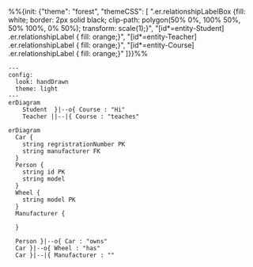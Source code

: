 %%{init: {"theme": "forest", "themeCSS": [
    ".er.relationshipLabelBox {fill: white; border: 2px solid black; clip-path: polygon(50% 0%, 100% 50%, 50% 100%, 0% 50%); transform: scale(1);}",
    "[id*=entity-Student] .er.relationshipLabel { fill: orange;}",
    "[id*=entity-Teacher] .er.relationshipLabel { fill: orange;}",
    "[id*=entity-Course] .er.relationshipLabel { fill: orange;}"
  ]}}%%



```mermaid
---
config:
  look: handDrawn
  theme: light 
---
erDiagram
    Student  }|--o{ Course : "Hi"
    Teacher ||--|{ Course : "teaches"
```



```mermaid
erDiagram
  Car {
    string regristrationNumber PK
    string manufacturer FK
  }
  Person {
    string id PK
    string model
  }
  Wheel {
    string model PK
  }
  Manufacturer {

  }

  Person }|--o{ Car : "owns"
  Car }|--o{ Wheel : "has"
  Car }|--|{ Manufacturer : ""

```





